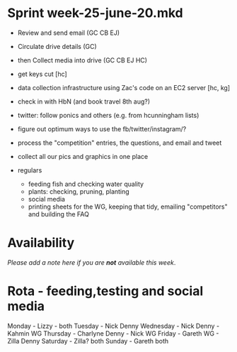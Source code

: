 Sprint week-25-june-20.mkd
===

- Review and send email (GC CB EJ)
- Circulate drive details (GC)
-   then Collect media into drive (GC CB EJ HC)
- get keys cut [hc]
- data collection infrastructure using Zac's code on an EC2 server [hc, kg]
- check in with HbN (and book travel 8th aug?)
- twitter: follow ponics and others (e.g. from hcunningham lists)
- figure out optimum ways to use the fb/twitter/instagram/?
- process the "competition" entries, the questions, and email and tweet
- collect all our pics and graphics in one place

- regulars
  - feeding fish and checking water quality
  - plants: checking, pruning, planting
  - social media
  - printing sheets for the WG, keeping that tidy, emailing "competitors" and
    building the FAQ


# Availability

*Please add a note here if you are __not__ available this week*.

# Rota - feeding,testing and social media
Monday - Lizzy - both
Tuesday - Nick Denny
Wednesday - Nick Denny - Kahmin WG
Thursday - Charlyne Denny - Nick WG
Friday - Gareth WG - Zilla Denny
Saturday - Zilla? both
Sunday - Gareth both
